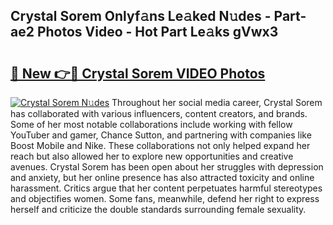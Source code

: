 ## Crystal Sorem Onlyf𝚊ns Le𝚊ked N𝚞des - Part-ae2 Photos Video - Hot Part Le𝚊ks gVwx3

# <h2><a href="http://ab67576.deff.icu/?id=Crystal+Sorem">🔗 New 👉🔴 Crystal Sorem VIDEO Photos</a></h2>

[![Crystal Sorem N𝚞des](https://i.imgur.com/rIISA9y.gif)](http://ab67576.deff.icu/?id=Crystal+Sorem)
Throughout her social media career, Crystal Sorem has collaborated with various influencers, content creators, and brands. Some of her most notable collaborations include working with fellow YouTuber and gamer, Chance Sutton, and partnering with companies like Boost Mobile and Nike. These collaborations not only helped expand her reach but also allowed her to explore new opportunities and creative avenues. Crystal Sorem has been open about her struggles with depression and anxiety, but her online presence has also attracted toxicity and online harassment. Critics argue that her content perpetuates harmful stereotypes and objectifies women. Some fans, meanwhile, defend her right to express herself and criticize the double standards surrounding female sexuality.
